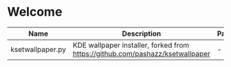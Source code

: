 # Welcome

Name | Description | Parameters
---- | ------- | ------
ksetwallpaper.py | KDE wallpaper installer, forked from https://github.com/pashazz/ksetwallpaper | -
